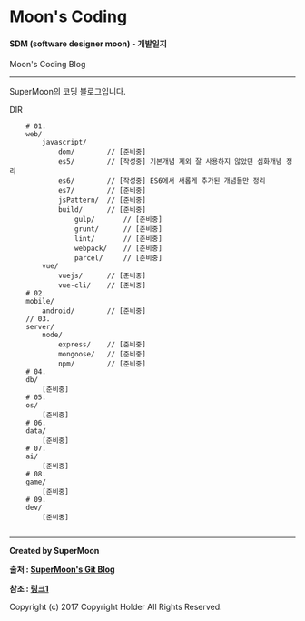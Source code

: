 # Moon's Coding

#### SDM (software designer moon) - 개발일지

<div class="pull-right"> Moon's Coding Blog </div>

---

SuperMoon의 코딩 블로그입니다.

DIR
```
    # 01.
    web/
        javascript/     
            dom/        // [준비중]
            es5/        // [작성중] 기본개념 제외 잘 사용하지 않았던 심화개념 정리
            es6/        // [작성중] ES6에서 새롭게 추가된 개념들만 정리
            es7/        // [준비중]
            jsPattern/  // [준비중]
            build/      // [준비중]
                gulp/       // [준비중]
                grunt/      // [준비중]
                lint/       // [준비중]
                webpack/    // [준비중]
                parcel/     // [준비중]
        vue/
            vuejs/      // [준비중]
            vue-cli/    // [준비중]
    # 02.
    mobile/
        android/        // [준비중]
    // 03.
    server/
        node/
            express/    // [준비중]
            mongoose/   // [준비중]
            npm/        // [준비중]
    # 04.
    db/
        [준비중]
    # 05.
    os/
        [준비중]
    # 06.
    data/
        [준비중]
    # 07.
    ai/
        [준비중]
    # 08.
    game/
        [준비중]
    # 09.
    dev/
        [준비중]


```

---

**Created by SuperMoon**

**출처 : [SuperMoon's Git Blog](https://github.com/jm921106)**

**참조 : [링크1]()**

Copyright (c) 2017 Copyright Holder All Rights Reserved.
